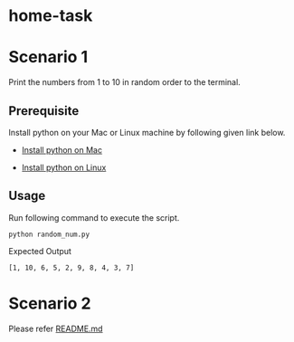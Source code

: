 # home-task

# Scenario 1 

Print the numbers from 1 to 10 in random order to the terminal.

## Prerequisite

Install python on your Mac or Linux machine by following given link below.

* [Install python on Mac](https://realpython.com/installing-python/#how-to-install-python-on-macos)

* [Install python on Linux](https://realpython.com/installing-python/#how-to-install-python-on-macos)

## Usage

Run following command to execute the script.
```
python random_num.py
```

Expected Output
```
[1, 10, 6, 5, 2, 9, 8, 4, 3, 7]
```

# Scenario 2 

Please refer [README.md](https://github.com/harshjsca/home-task/tree/main/scenario-2#readme)
